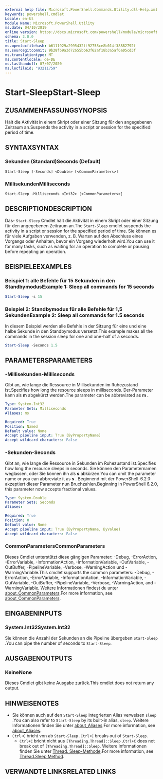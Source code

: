 ```yaml
---
external help file: Microsoft.PowerShell.Commands.Utility.dll-Help.xml
keywords: powershell,cmdlet
Locale: en-US
Module Name: Microsoft.PowerShell.Utility
ms.date: 04/10/2019
online version: https://docs.microsoft.com/powershell/module/microsoft.powershell.utility/start-sleep?view=powershell-7.1&WT.mc_id=ps-gethelp
schema: 2.0.0
title: Start-Sleep
ms.openlocfilehash: b6111929a2995432ff92758ce8b014f38882792f
ms.sourcegitcommit: 9b28fb9a3d72655bb63f62af18b3a5af6a05cd3f
ms.translationtype: MT
ms.contentlocale: de-DE
ms.lasthandoff: 07/07/2020
ms.locfileid: "93211759"
---
```

# <span data-ttu-id="0f189-103">Start-Sleep</span><span class="sxs-lookup"><span data-stu-id="0f189-103">Start-Sleep</span></span>

## <span data-ttu-id="0f189-104">ZUSAMMENFASSUNG</span><span class="sxs-lookup"><span data-stu-id="0f189-104">SYNOPSIS</span></span>
<span data-ttu-id="0f189-105">Hält die Aktivität in einem Skript oder einer Sitzung für den angegebenen Zeitraum an.</span><span class="sxs-lookup"><span data-stu-id="0f189-105">Suspends the activity in a script or session for the specified period of time.</span></span>

## <span data-ttu-id="0f189-106">SYNTAX</span><span class="sxs-lookup"><span data-stu-id="0f189-106">SYNTAX</span></span>

### <span data-ttu-id="0f189-107">Sekunden (Standard)</span><span class="sxs-lookup"><span data-stu-id="0f189-107">Seconds (Default)</span></span>

```
Start-Sleep [-Seconds] <Double> [<CommonParameters>]
```

### <span data-ttu-id="0f189-108">Millisekunden</span><span class="sxs-lookup"><span data-stu-id="0f189-108">Milliseconds</span></span>

```
Start-Sleep -Milliseconds <Int32> [<CommonParameters>]
```

## <span data-ttu-id="0f189-109">DESCRIPTION</span><span class="sxs-lookup"><span data-stu-id="0f189-109">DESCRIPTION</span></span>

<span data-ttu-id="0f189-110">Das- `Start-Sleep` Cmdlet hält die Aktivität in einem Skript oder einer Sitzung für den angegebenen Zeitraum an.</span><span class="sxs-lookup"><span data-stu-id="0f189-110">The `Start-Sleep` cmdlet suspends the activity in a script or session for the specified period of time.</span></span> <span data-ttu-id="0f189-111">Sie können es für viele Aufgaben verwenden, z. B. Warten auf den Abschluss eines Vorgangs oder Anhalten, bevor ein Vorgang wiederholt wird.</span><span class="sxs-lookup"><span data-stu-id="0f189-111">You can use it for many tasks, such as waiting for an operation to complete or pausing before repeating an operation.</span></span>

## <span data-ttu-id="0f189-112">BEISPIELE</span><span class="sxs-lookup"><span data-stu-id="0f189-112">EXAMPLES</span></span>

### <span data-ttu-id="0f189-113">Beispiel 1: alle Befehle für 15 Sekunden in den Standbymodus</span><span class="sxs-lookup"><span data-stu-id="0f189-113">Example 1: Sleep all commands for 15 seconds</span></span>

```powershell
Start-Sleep -s 15
```

### <span data-ttu-id="0f189-114">Beispiel 2: Standbymodus für alle Befehle für 1,5 Sekunden</span><span class="sxs-lookup"><span data-stu-id="0f189-114">Example 2: Sleep all commands for 1.5 seconds</span></span>

<span data-ttu-id="0f189-115">In diesem Beispiel werden alle Befehle in der Sitzung für eine und eine halbe Sekunde in den Standbymodus versetzt.</span><span class="sxs-lookup"><span data-stu-id="0f189-115">This example makes all the commands in the session sleep for one and one-half of a seconds.</span></span>

```powershell
Start-Sleep -Seconds 1.5
```

## <span data-ttu-id="0f189-116">PARAMETERS</span><span class="sxs-lookup"><span data-stu-id="0f189-116">PARAMETERS</span></span>

### <span data-ttu-id="0f189-117">-Millisekunden</span><span class="sxs-lookup"><span data-stu-id="0f189-117">-Milliseconds</span></span>

<span data-ttu-id="0f189-118">Gibt an, wie lange die Ressource in Millisekunden im Ruhezustand ist.</span><span class="sxs-lookup"><span data-stu-id="0f189-118">Specifies how long the resource sleeps in milliseconds.</span></span> <span data-ttu-id="0f189-119">Der-Parameter kann als **m** abgekürzt werden.</span><span class="sxs-lookup"><span data-stu-id="0f189-119">The parameter can be abbreviated as **m** .</span></span>

```yaml
Type: System.Int32
Parameter Sets: Milliseconds
Aliases: ms

Required: True
Position: Named
Default value: None
Accept pipeline input: True (ByPropertyName)
Accept wildcard characters: False
```

### <span data-ttu-id="0f189-120">-Sekunden</span><span class="sxs-lookup"><span data-stu-id="0f189-120">-Seconds</span></span>

<span data-ttu-id="0f189-121">Gibt an, wie lange die Ressource in Sekunden im Ruhezustand ist.</span><span class="sxs-lookup"><span data-stu-id="0f189-121">Specifies how long the resource sleeps in seconds.</span></span> <span data-ttu-id="0f189-122">Sie können den Parameternamen weglassen, oder Sie können ihn als **s** abkürzen.</span><span class="sxs-lookup"><span data-stu-id="0f189-122">You can omit the parameter name or you can abbreviate it as **s** .</span></span> <span data-ttu-id="0f189-123">Beginnend mit der PowerShell-6.2.0 akzeptiert dieser Parameter nun Bruchzahlen.</span><span class="sxs-lookup"><span data-stu-id="0f189-123">Beginning in PowerShell 6.2.0, this parameter now accepts fractional values.</span></span>

```yaml
Type: System.Double
Parameter Sets: Seconds
Aliases:

Required: True
Position: 0
Default value: None
Accept pipeline input: True (ByPropertyName, ByValue)
Accept wildcard characters: False
```

### <span data-ttu-id="0f189-124">CommonParameters</span><span class="sxs-lookup"><span data-stu-id="0f189-124">CommonParameters</span></span>

<span data-ttu-id="0f189-125">Dieses Cmdlet unterstützt diese gängigen Parameter: -Debug, -ErrorAction, -ErrorVariable, -InformationAction, -InformationVariable, -OutVariable, -OutBuffer, -PipelineVariable, -Verbose, -WarningAction und -WarningVariable.</span><span class="sxs-lookup"><span data-stu-id="0f189-125">This cmdlet supports the common parameters: -Debug, -ErrorAction, -ErrorVariable, -InformationAction, -InformationVariable, -OutVariable, -OutBuffer, -PipelineVariable, -Verbose, -WarningAction, and -WarningVariable.</span></span> <span data-ttu-id="0f189-126">Weitere Informationen findest du unter [about_CommonParameters](../Microsoft.PowerShell.Core/About/about_CommonParameters.md).</span><span class="sxs-lookup"><span data-stu-id="0f189-126">For more information, see [about_CommonParameters](../Microsoft.PowerShell.Core/About/about_CommonParameters.md).</span></span>

## <span data-ttu-id="0f189-127">EINGABEN</span><span class="sxs-lookup"><span data-stu-id="0f189-127">INPUTS</span></span>

### <span data-ttu-id="0f189-128">System.Int32</span><span class="sxs-lookup"><span data-stu-id="0f189-128">System.Int32</span></span>

<span data-ttu-id="0f189-129">Sie können die Anzahl der Sekunden an die Pipeline übergeben `Start-Sleep` .</span><span class="sxs-lookup"><span data-stu-id="0f189-129">You can pipe the number of seconds to `Start-Sleep`.</span></span>

## <span data-ttu-id="0f189-130">AUSGABEN</span><span class="sxs-lookup"><span data-stu-id="0f189-130">OUTPUTS</span></span>

### <span data-ttu-id="0f189-131">Keine</span><span class="sxs-lookup"><span data-stu-id="0f189-131">None</span></span>

<span data-ttu-id="0f189-132">Dieses Cmdlet gibt keine Ausgabe zurück.</span><span class="sxs-lookup"><span data-stu-id="0f189-132">This cmdlet does not return any output.</span></span>

## <span data-ttu-id="0f189-133">HINWEISE</span><span class="sxs-lookup"><span data-stu-id="0f189-133">NOTES</span></span>

- <span data-ttu-id="0f189-134">Sie können auch auf den `Start-Sleep` integrierten Alias verweisen `sleep` .</span><span class="sxs-lookup"><span data-stu-id="0f189-134">You can also refer to `Start-Sleep` by its built-in alias, `sleep`.</span></span> <span data-ttu-id="0f189-135">Weitere Informationen finden Sie unter [about_Aliases](../Microsoft.PowerShell.Core/About/about_Aliases.md).</span><span class="sxs-lookup"><span data-stu-id="0f189-135">For more information, see [about_Aliases](../Microsoft.PowerShell.Core/About/about_Aliases.md).</span></span>
- <span data-ttu-id="0f189-136">`Ctrl+C` bricht von ab `Start-Sleep` .</span><span class="sxs-lookup"><span data-stu-id="0f189-136">`Ctrl+C` breaks out of `Start-Sleep`.</span></span>
  - <span data-ttu-id="0f189-137">`Ctrl+C` bricht nicht aus `[Threading.Thread]::Sleep` .</span><span class="sxs-lookup"><span data-stu-id="0f189-137">`Ctrl+C` does not break out of `[Threading.Thread]::Sleep`.</span></span> <span data-ttu-id="0f189-138">Weitere Informationen finden Sie unter [Thread. Sleep-Methode](/dotnet/api/system.threading.thread.sleep).</span><span class="sxs-lookup"><span data-stu-id="0f189-138">For more information, see [Thread.Sleep Method](/dotnet/api/system.threading.thread.sleep).</span></span>

## <span data-ttu-id="0f189-139">VERWANDTE LINKS</span><span class="sxs-lookup"><span data-stu-id="0f189-139">RELATED LINKS</span></span>

